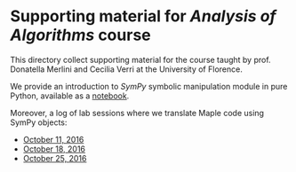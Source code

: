 
# Supporting material for *Analysis of Algorithms* course

This directory collect supporting material for the course taught by prof. 
Donatella Merlini and Cecilia Verri at the University of Florence.

We provide an introduction to *SymPy* symbolic manipulation module in pure Python,
available as a [notebook][intro].

Moreover, a log of lab sessions where we translate Maple code using SymPy objects:
- [October 11, 2016][20161011]
- [October 18, 2016][20161018]
- [October 25, 2016][20161025]

[intro]:http://nbviewer.jupyter.org/github/massimo-nocentini/pacc/blob/master/paa-course/an-introduction-to-sympy.ipynb?flush_cache=true

[20161011]:http://nbviewer.jupyter.org/github/massimo-nocentini/pacc/blob/master/paa-course/lecture-notes-october-11-2016.ipynb?flush_cache=true
[20161018]:http://nbviewer.jupyter.org/github/massimo-nocentini/pacc/blob/master/paa-course/lecture-notes-october-18-2016.ipynb?flush_cache=true
[20161025]:http://nbviewer.jupyter.org/github/massimo-nocentini/pacc/blob/master/paa-course/lecture-notes-october-25-2016.ipynb?flush_cache=true
